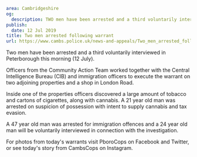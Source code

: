 ```yaml
area: Cambridgeshire
og:
  description: TWO men have been arrested and a third voluntarily interviewed in Peterborough this morning (12 July)
publish:
  date: 12 Jul 2019
title: Two men arrested following warrant
url: https://www.cambs.police.uk/news-and-appeals/Two_men_arrested_following_warrant
```

Two men have been arrested and a third voluntarily interviewed in Peterborough this morning (12 July).

Officers from the Community Action Team worked together with the Central Intelligence Bureau (CIB) and immigration officers to execute the warrant on two adjoining properties and a shop in London Road.

Inside one of the properties officers discovered a large amount of tobacco and cartons of cigarettes, along with cannabis. A 21 year old man was arrested on suspicion of possession with intent to supply cannabis and tax evasion.

A 47 year old man was arrested for immigration offences and a 24 year old man will be voluntarily interviewed in connection with the investigation.

For photos from today's warrants visit PboroCops on Facebook and Twitter, or see today's story from CambsCops on Instagram.
